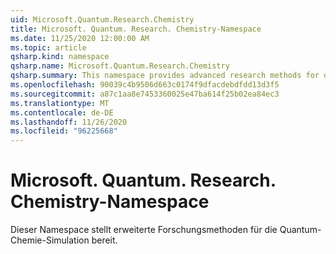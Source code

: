 ```yaml
---
uid: Microsoft.Quantum.Research.Chemistry
title: Microsoft. Quantum. Research. Chemistry-Namespace
ms.date: 11/25/2020 12:00:00 AM
ms.topic: article
qsharp.kind: namespace
qsharp.name: Microsoft.Quantum.Research.Chemistry
qsharp.summary: This namespace provides advanced research methods for quantum chemistry simulation.
ms.openlocfilehash: 90039c4b9506d663c0174f9dfacdebdfdd13d3f5
ms.sourcegitcommit: a87c1aa8e7453360025e47ba614f25b02ea84ec3
ms.translationtype: MT
ms.contentlocale: de-DE
ms.lasthandoff: 11/26/2020
ms.locfileid: "96225668"
---
```

# <a name="microsoftquantumresearchchemistry-namespace"></a>Microsoft. Quantum. Research. Chemistry-Namespace

Dieser Namespace stellt erweiterte Forschungsmethoden für die Quantum-Chemie-Simulation bereit.

